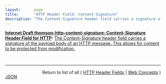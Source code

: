 ```yaml
---
layout:      page
title:       "HTTP Header Field: Content-Signature"
description: "The Content-Signature header field carries a signature of the payload body of an HTTP message. This allows for content to be protected from modification."
---
```


**[Internet Draft thomson-http-content-signature: Content-Signature Header Field for HTTP](/specs/IETF/I-D/thomson-http-content-signature "A Content-Signature header field is defined for use in HTTP. This header field carries a signature of the payload body of a message."):** [The Content-Signature header field carries a signature of the payload body of an HTTP message. This allows for content to be protected from modification.](http://tools.ietf.org/html/draft-thomson-http-content-signature#section-2 "Read documentation for HTTP Header Field &#34;Content-Signature&#34;")

<br/>
<hr/>

<p style="float : left"><a href="Content-Signature.json" title="JSON representing this particular Web Concept value">JSON</a></p>
<p style="text-align: right">Return to list of all ( <a href="../http-headers">HTTP Header Fields</a> | <a href="../">Web Concepts</a> )</p>
